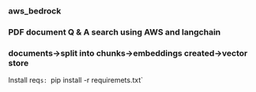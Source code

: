 ### aws_bedrock 
### PDF document Q & A search using AWS and langchain
### documents->split into chunks->embeddings created->vector store

Install req`s:
`pip install -r requiremets.txt`
